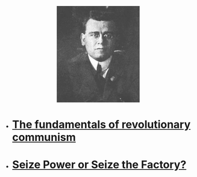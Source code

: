 <p align="center">
  <img src="/220px-Bordiga.gif" />
</p>

- # [The fundamentals of revolutionary communism](https://libcom.org/library/fundamentals-revolutionary-communism-amadeo-bordiga)
- # [Seize Power or Seize the Factory?](https://www.marxists.org/archive/bordiga/works/1920/seize-power.htm)
